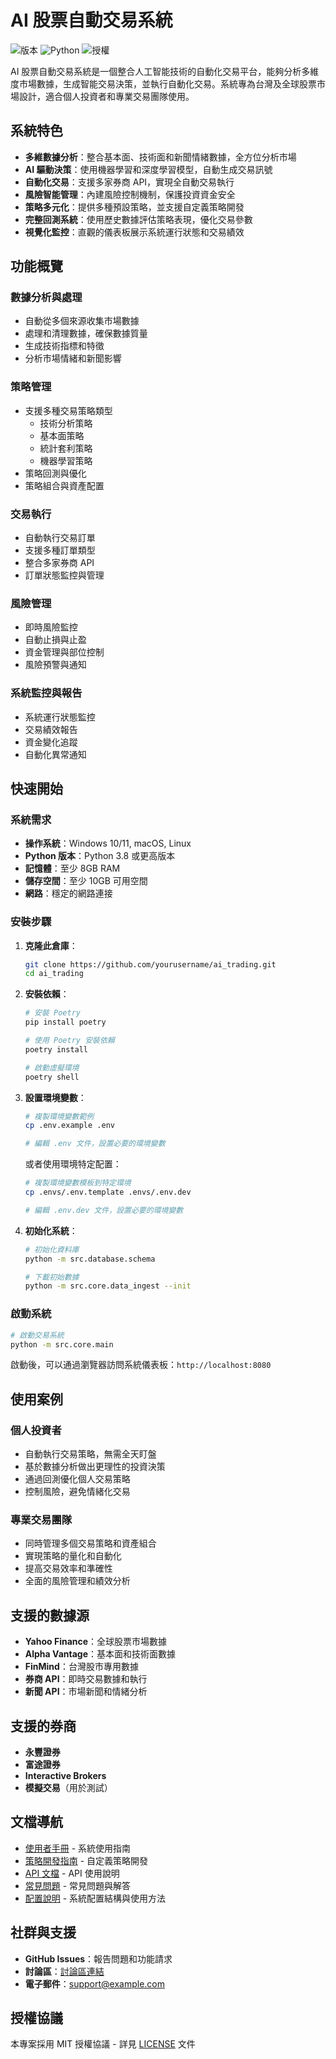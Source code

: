 # AI 股票自動交易系統

![版本](https://img.shields.io/badge/版本-1.0.0-blue)
![Python](https://img.shields.io/badge/Python-3.8+-green)
![授權](https://img.shields.io/badge/授權-MIT-orange)

AI 股票自動交易系統是一個整合人工智能技術的自動化交易平台，能夠分析多維度市場數據，生成智能交易決策，並執行自動化交易。系統專為台灣及全球股票市場設計，適合個人投資者和專業交易團隊使用。

## 系統特色

- **多維數據分析**：整合基本面、技術面和新聞情緒數據，全方位分析市場
- **AI 驅動決策**：使用機器學習和深度學習模型，自動生成交易訊號
- **自動化交易**：支援多家券商 API，實現全自動交易執行
- **風險智能管理**：內建風險控制機制，保護投資資金安全
- **策略多元化**：提供多種預設策略，並支援自定義策略開發
- **完整回測系統**：使用歷史數據評估策略表現，優化交易參數
- **視覺化監控**：直觀的儀表板展示系統運行狀態和交易績效

## 功能概覽

### 數據分析與處理

- 自動從多個來源收集市場數據
- 處理和清理數據，確保數據質量
- 生成技術指標和特徵
- 分析市場情緒和新聞影響

### 策略管理

- 支援多種交易策略類型
  - 技術分析策略
  - 基本面策略
  - 統計套利策略
  - 機器學習策略
- 策略回測與優化
- 策略組合與資產配置

### 交易執行

- 自動執行交易訂單
- 支援多種訂單類型
- 整合多家券商 API
- 訂單狀態監控與管理

### 風險管理

- 即時風險監控
- 自動止損與止盈
- 資金管理與部位控制
- 風險預警與通知

### 系統監控與報告

- 系統運行狀態監控
- 交易績效報告
- 資金變化追蹤
- 自動化異常通知

## 快速開始

### 系統需求

- **操作系統**：Windows 10/11, macOS, Linux
- **Python 版本**：Python 3.8 或更高版本
- **記憶體**：至少 8GB RAM
- **儲存空間**：至少 10GB 可用空間
- **網路**：穩定的網路連接

### 安裝步驟

1. **克隆此倉庫**：
   ```bash
   git clone https://github.com/yourusername/ai_trading.git
   cd ai_trading
   ```

2. **安裝依賴**：
   ```bash
   # 安裝 Poetry
   pip install poetry

   # 使用 Poetry 安裝依賴
   poetry install

   # 啟動虛擬環境
   poetry shell
   ```

3. **設置環境變數**：
   ```bash
   # 複製環境變數範例
   cp .env.example .env

   # 編輯 .env 文件，設置必要的環境變數
   ```

   或者使用環境特定配置：
   ```bash
   # 複製環境變數模板到特定環境
   cp .envs/.env.template .envs/.env.dev

   # 編輯 .env.dev 文件，設置必要的環境變數
   ```

4. **初始化系統**：
   ```bash
   # 初始化資料庫
   python -m src.database.schema

   # 下載初始數據
   python -m src.core.data_ingest --init
   ```

### 啟動系統

```bash
# 啟動交易系統
python -m src.core.main
```

啟動後，可以通過瀏覽器訪問系統儀表板：`http://localhost:8080`

## 使用案例

### 個人投資者

- 自動執行交易策略，無需全天盯盤
- 基於數據分析做出更理性的投資決策
- 通過回測優化個人交易策略
- 控制風險，避免情緒化交易

### 專業交易團隊

- 同時管理多個交易策略和資產組合
- 實現策略的量化和自動化
- 提高交易效率和準確性
- 全面的風險管理和績效分析

## 支援的數據源

- **Yahoo Finance**：全球股票市場數據
- **Alpha Vantage**：基本面和技術面數據
- **FinMind**：台灣股市專用數據
- **券商 API**：即時交易數據和執行
- **新聞 API**：市場新聞和情緒分析

## 支援的券商

- **永豐證券**
- **富途證券**
- **Interactive Brokers**
- **模擬交易**（用於測試）

## 文檔導航

- [使用者手冊](docs/使用者手冊.md) - 系統使用指南
- [策略開發指南](docs/策略開發指南.md) - 自定義策略開發
- [API 文檔](docs/共用工具說明/API整理.md) - API 使用說明
- [常見問題](docs/Q&A常見問題.md) - 常見問題與解答
- [配置說明](docs/配置說明.md) - 系統配置結構與使用方法

## 社群與支援

- **GitHub Issues**：報告問題和功能請求
- **討論區**：[討論區連結](https://github.com/yourusername/ai_trading/discussions)
- **電子郵件**：[support@example.com](mailto:support@example.com)

## 授權協議

本專案採用 MIT 授權協議 - 詳見 [LICENSE](LICENSE) 文件
